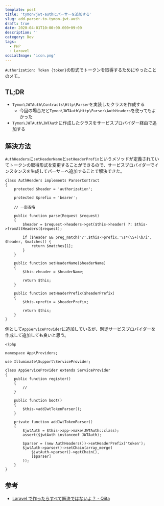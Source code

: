 ```yaml
---
template: post
title: 'tymon/jwt-authにパーサーを追加する'
slug: add-parser-to-tymon-jwt-auth
draft: true
date: 2020-04-01T10:00:00.000+09:00
description: ''
category: Dev
tags:
  - PHP
  - Laravel
socialImage: 'icon.png'
---
```


`Authorization: Token {token}`の形式でトークンを取得するためにやったことのメモ。

## TL;DR

- `Tymon\JWTAuth\Contracts\Http\Parser`を実装したクラスを作成する
  - 今回の場合だと`Tymon\JWTAuth\Http\Parser\AuthHeaders`を使ってもよかった
- `Tymon\JWTAuth\JWTAuth`に作成したクラスをサービスプロバイダー経由で追加する

## 解決方法

`AuthHeaders`に`setHeaderName`と`setHeaderPrefix`というメソッドが定義されていてトークンの取得形式を変更することができるので、サービスプロバイダーでインスタンスを生成してパーサーへ追加することで解決できた。

```php:title=vendor/tymon/jwt-auth/src/Http/Parser/AuthHeaders.php
class AuthHeaders implements ParserContract
{
    protected $header = 'authorization';

    protected $prefix = 'bearer';

    // 一部省略

    public function parse(Request $request)
    {
        $header = $request->headers->get($this->header) ?: $this->fromAltHeaders($request);

        if ($header && preg_match('/'.$this->prefix.'\s*(\S+)\b/i', $header, $matches)) {
            return $matches[1];
        }
    }

    public function setHeaderName($headerName)
    {
        $this->header = $headerName;

        return $this;
    }

    public function setHeaderPrefix($headerPrefix)
    {
        $this->prefix = $headerPrefix;

        return $this;
    }
}
```

例として`AppServiceProvider`に追加しているが、別途サービスプロバイダーを作成して追加しても良いと思う。

```php:title=app/Providers/AppServiceProvider.php
<?php

namespace App\Providers;

use Illuminate\Support\ServiceProvider;

class AppServiceProvider extends ServiceProvider
{
    public function register()
    {
        //
    }

    public function boot()
    {
        $this->addJwtTokenParser();
    }

    private function addJwtTokenParser()
    {
        $jwtAuth = $this->app->make(JWTAuth::class);
        assert($jwtAuth instanceof JWTAuth);

        $parser = (new AuthHeaders())->setHeaderPrefix('token');
        $jwtAuth->parser()->setChain(array_merge(
            $jwtAuth->parser()->getChain(),
            [$parser]
        ));
    }
}
```

## 参考

- [Laravel で作ったらすべて解決ではないよ？ - Qiita](https://qiita.com/imunew/items/ff2b61eb62b5ac4ffac7#tymonjwt-auth)

